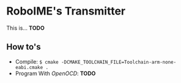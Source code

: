 # RoboIME's Transmitter

This is... **TODO**

## How to's
- Compile: `$ cmake -DCMAKE_TOOLCHAIN_FILE=Toolchain-arm-none-eabi.cmake .`
- Program With *OpenOCD*: **TODO**
